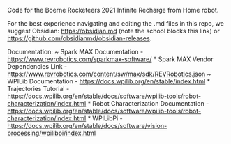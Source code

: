 Code for the Boerne Rocketeers 2021 Infinite Recharge from Home robot.

For the best experience navigating and editing the .md files in this repo, we suggest Obsidian: https://obsidian.md (note the school blocks this link) or https://github.com/obsidianmd/obsidian-releases.

Documentation:
	~ Spark MAX Documentation - https://www.revrobotics.com/sparkmax-software/
		* Spark MAX Vendor Dependencies Link - https://www.revrobotics.com/content/sw/max/sdk/REVRobotics.json
	~ WPILib Documentation - https://docs.wpilib.org/en/stable/index.html
		* Trajectories Tutorial - https://docs.wpilib.org/en/stable/docs/software/wpilib-tools/robot-characterization/index.html
		* Robot Characterization Documentation - https://docs.wpilib.org/en/stable/docs/software/wpilib-tools/robot-characterization/index.html
		* WPILibPi - https://docs.wpilib.org/en/stable/docs/software/vision-processing/wpilibpi/index.html